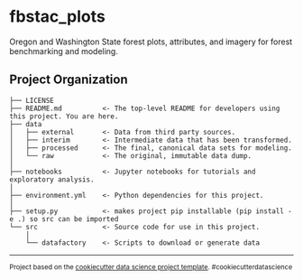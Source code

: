 fbstac_plots
==============================

Oregon and Washington State forest plots, attributes, and imagery for forest benchmarking and modeling.

Project Organization
------------

    ├── LICENSE
    ├── README.md          <- The top-level README for developers using this project. You are here.
    ├── data
    │   ├── external       <- Data from third party sources.
    │   ├── interim        <- Intermediate data that has been transformed.
    │   ├── processed      <- The final, canonical data sets for modeling.
    │   └── raw            <- The original, immutable data dump.
    │
    ├── notebooks          <- Jupyter notebooks for tutorials and exploratory analysis.
    │
    ├── environment.yml    <- Python dependencies for this project.
    │
    ├── setup.py           <- makes project pip installable (pip install -e .) so src can be imported
    └── src                <- Source code for use in this project.
        │
        └── datafactory    <- Scripts to download or generate data

--------

<p><small>Project based on the <a target="_blank" href="https://drivendata.github.io/cookiecutter-data-science/">cookiecutter data science project template</a>. #cookiecutterdatascience</small></p>
